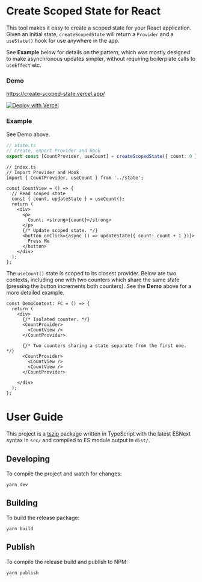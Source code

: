 # Create Scoped State for React

This tool makes it easy to create a scoped state for your React application.
Given an initial state, `createScopedState` will return a `Provider` and a
`useState()` hook for use anywhere in the app.

See **Example** below for details on the pattern, which was mostly designed to
make asynchronous updates simpler, without requiring boilerplate calls to
`useEffect` etc.

### Demo

https://create-scoped-state.vercel.app/

[![Deploy with Vercel](https://vercel.com/button)](https://vercel.com/new/clone?repository-url=https%3A%2F%2Fgithub.com%2Fctjlewis%2Fcreate-scoped-state&demo-title=Stateful%20Context%20Demo&demo-description=A%20demo%20showing%20multiple%20scoped%20states.&demo-url=https%3A%2F%2Fcreate-scoped-state.vercel.app&demo-image=https%3A%2F%2Fi.imgur.com%2FHJPUBiW.png)

### Example

See Demo above.

```ts
// state.ts
// Create, export Provider and Hook
export const [CountProvider, useCount] = createScopedState({ count: 0 });
```

```tsx
// index.ts
// Import Provider and Hook
import { CountProvider, useCount } from '../state';

const CountView = () => {
  // Read scoped state
  const { count, updateState } = useCount();
  return (
    <div>
      <p>
        Count: <strong>{count}</strong>
      </p>
      {/* Update scoped state. */}
      <button onClick={async () => updateState({ count: count + 1 })}>
        Press Me
      </button>
    </div>
  );
};
```

The `useCount()` state is scoped to its closest provider.  Below are two
contexts, including one with two counters which share the same state (pressing
the button increments both counters).  See the **Demo** above for a more
detailed example.

```tsx
const DemoContext: FC = () => {
  return (
    <div>
      {/* Isolated counter. */}
      <CountProvider>
        <CountView />
      </CountProvider>

      {/* Two counters sharing a state separate from the first one.  */}
      <CountProvider>
        <CountView />
        <CountView />
      </CountProvider>

    </div>
  );
};
```

# User Guide

This project is a [tszip](https://github.com/tszip/tszip) package written in
TypeScript with the latest ESNext syntax in `src/` and compiled to ES module
output in `dist/`.

## Developing

To compile the project and watch for changes:

```
yarn dev
```

## Building

To build the release package:

```
yarn build
```

## Publish

To compile the release build and publish to NPM:

```
yarn publish
```
